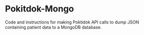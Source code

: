 # Pokitdok-Mongo
Code and instructions for making Poktidok API calls to dump JSON containing patient data to a MongoDB database. 

